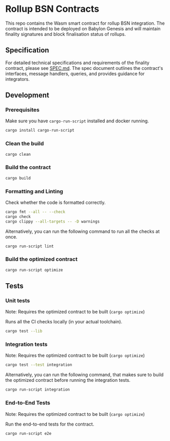 # Rollup BSN Contracts

This repo contains the Wasm smart contract for rollup BSN integration. The
contract is intended to be deployed on Babylon Genesis and will maintain
finality signatures and block finalisation status of rollups.

## Specification

For detailed technical specifications and requirements of the finality contract,
please see [SPEC.md](docs/SPEC.md). The spec document outlines the contract's
interfaces, message handlers, queries, and provides guidance for integrators.

## Development

### Prerequisites

Make sure you have `cargo-run-script` installed and docker running.

```bash
cargo install cargo-run-script
```

### Clean the build

```bash
cargo clean
```

### Build the contract

```bash
cargo build
```

### Formatting and Linting

Check whether the code is formatted correctly.

```bash
cargo fmt --all -- --check
cargo check
cargo clippy --all-targets -- -D warnings
```

Alternatively, you can run the following command to run all the checks at once.

```bash
cargo run-script lint
```

### Build the optimized contract

```bash
cargo run-script optimize
```

## Tests

### Unit tests

Note: Requires the optimized contract to be built (`cargo optimize`)

Runs all the CI checks locally (in your actual toolchain).

```bash
cargo test --lib
```

### Integration tests

Note: Requires the optimized contract to be built (`cargo optimize`)

```bash
cargo test --test integration
```

Alternatively, you can run the following command, that makes sure to build the
optimized contract before running the integration tests.

```bash
cargo run-script integration
```

### End-to-End Tests

Note: Requires the optimized contract to be built (`cargo optimize`)

Run the end-to-end tests for the contract.

```bash
cargo run-script e2e
```
